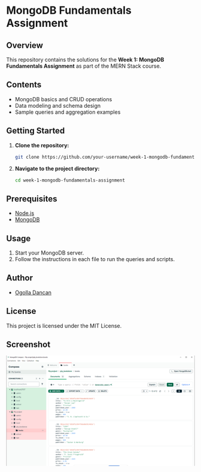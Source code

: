 # MongoDB Fundamentals Assignment

## Overview

This repository contains the solutions for the **Week 1: MongoDB Fundamentals Assignment** as part of the MERN Stack course.

## Contents

- MongoDB basics and CRUD operations
- Data modeling and schema design
- Sample queries and aggregation examples

## Getting Started

1. **Clone the repository:**
    ```bash
    git clone https://github.com/your-username/week-1-mongodb-fundamentals-assignment.git
    ```
2. **Navigate to the project directory:**
    ```bash
    cd week-1-mongodb-fundamentals-assignment
    ```

## Prerequisites

- [Node.js](https://nodejs.org/)
- [MongoDB](https://www.mongodb.com/try/download/community)

## Usage

1. Start your MongoDB server.
2. Follow the instructions in each file to run the queries and scripts.

## Author

- [Ogolla Dancan](https://github.com/DOMOSH85)

## License

This project is licensed under the MIT License.

## Screenshot
![alt text](image-1.png)